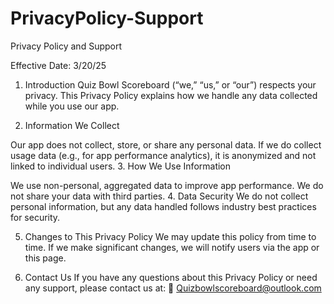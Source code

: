# PrivacyPolicy-Support
Privacy Policy and Support

Effective Date: 3/20/25

1. Introduction
Quiz Bowl Scoreboard (“we,” “us,” or “our”) respects your privacy. This Privacy Policy explains how we handle any data collected while you use our app.

2. Information We Collect

Our app does not collect, store, or share any personal data.
If we do collect usage data (e.g., for app performance analytics), it is anonymized and not linked to individual users.
3. How We Use Information

We use non-personal, aggregated data to improve app performance.
We do not share your data with third parties.
4. Data Security
We do not collect personal information, but any data handled follows industry best practices for security.

5. Changes to This Privacy Policy
We may update this policy from time to time. If we make significant changes, we will notify users via the app or this page.

6. Contact Us
If you have any questions about this Privacy Policy or need any support, please contact us at:
📧 Quizbowlscoreboard@outlook.com
